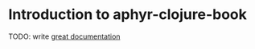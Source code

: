 # Introduction to aphyr-clojure-book

TODO: write [great documentation](http://jacobian.org/writing/what-to-write/)
